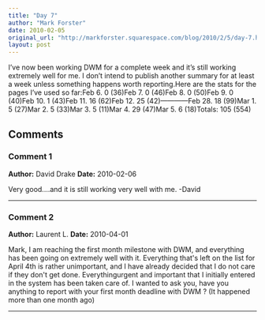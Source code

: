 ```yaml
---
title: "Day 7"
author: "Mark Forster"
date: 2010-02-05
original_url: "http://markforster.squarespace.com/blog/2010/2/5/day-7.html"
layout: post
---
```


I’ve now been working DWM for a complete week and it’s still working extremely well for me. I don’t intend to publish another summary for at least a week unless something happens worth reporting.Here are the stats for the pages I’ve used so far:Feb 6. 0 (36)Feb 7. 0 (46)Feb 8. 0 (50)Feb 9. 0 (40)Feb 10. 1 (43)Feb 11. 16 (62)Feb 12. 25 (42)————Feb 28. 18 (99)Mar 1. 5 (27)Mar 2. 5 (33)Mar 3. 5 (11)Mar 4. 29 (47)Mar 5. 6 (18)Totals: 105 (554)

## Comments

### Comment 1
**Author:** David Drake
**Date:** 2010-02-06

Very good....and it is still working very well with me.
-David

---

### Comment 2
**Author:** Laurent L.
**Date:** 2010-04-01

Mark,
I am reaching the first month milestone with DWM, and everything has been going on extremely well with it. Everything that's left on the list for April 4th is rather unimportant, and I have already decided that I do not care if they don't get done. Everythingurgent and important that I initially entered in the system has been taken care of.
I wanted to ask you, have you anything to report with your first month deadline with DWM ? (It happened more than one month ago)

---
